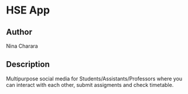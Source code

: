 # HSE App

## Author

Nina Charara

## Description

Multipurpose social media for Students/Assistants/Professors where you can interact with each other, submit assigments and check timetable.
